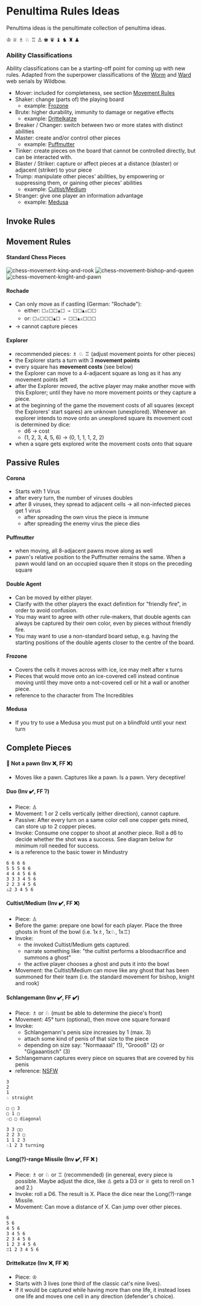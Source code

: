 # Penultima Rules Ideas

Penultima ideas is the penultimate collection of penultima ideas.

♔ ♕ ♗ ♘ ♖ ♙
♚ ♛ ♝ ♞ ♜ ♟

### Ability Classifications

Ability classifications can be a starting-off point for coming up with new rules. Adapted from the superpower classifications of the [Worm](https://parahumans.wordpress.com) and [Ward](https://www.parahumans.net) web serials by Wildbow.

* Mover: included for completeness, see section [Movement Rules](#movement-rules)
* Shaker: change (parts of) the playing board
  * example: [Frozone](#frozone)
* Brute: higher durability, immunity to damage or negative effects
  * example: [Drittelkatze](#drittelkatze-invx-ffx)
* Breaker / Changer: switch between two or more states with distinct abilities
* Master: create and/or control other pieces
  * example: [Puffmutter](#puffmutter)
* Tinker: create pieces on the board that cannot be controlled directly, but can be interacted with.
* Blaster / Striker: capture or affect pieces at a distance (blaster) or adjacent (striker) to your piece
* Trump: manipulate other pieces' abilities, by empowering or suppressing them, or gaining other pieces' abilities
  * example: [Cultist/Medium](#cultistmedium-invheavy_check_mark-ffx)
* Stranger: give one player an information advantage
  * example: [Medusa](#medusa)

## Invoke Rules

## Movement Rules

#### Standard Chess Pieces

![chess-movement-king-and-rook](https://user-images.githubusercontent.com/7326939/125992414-3f99061a-abc5-4474-ad1b-d1c765b43715.png)
![chess-movement-bishop-and-queen](https://user-images.githubusercontent.com/7326939/125992418-e6c6bdb0-4667-4102-a872-a3e6ea45b9e2.png)
![chess-movement-knight-and-pawn](https://user-images.githubusercontent.com/7326939/125992419-9fc38b0b-38dc-41d5-afd8-0518f1425a64.png)

#### Rochade
* Can only move as if castling (German: "Rochade"):
  * either: `⬜️♙⬜️⬜️♟⬜️ → ⬜️⬜️♟♙⬜️⬜️`
  * or: `⬜️♙⬜️⬜️⬜️♟⬜️ → ⬜️⬜️♟♙⬜️⬜️⬜️`
* &rarr; cannot capture pieces

#### Explorer
* recommended pieces: ♗ ♘ ♖ (adjust movement points for other pieces)
* the Explorer starts a turn with 3 **movement points**
* every square has **movement costs** (see below)
* the Explorer can move to a 4-adjacent square as long as it has any movement points left
* after the Explorer moved, the active player may make another move with this Explorer; until they have no more movement points or they capture a piece.
* at the beginning of the game the movement costs of all squares (except the Explorers' start sqares) are unknown (unexplored). Whenever an explorer intends to move onto an unexplored square its movement cost is determined by dice:
  * d6 &rarr; cost
  * (1, 2, 3, 4, 5, 6) &rarr; (0, 1, 1, 1, 2, 2)
* when a sqare gets explored write the movement costs onto that square

## Passive Rules

#### Corona
* Starts with 1 Virus
* after every turn, the number of viruses doubles
* after 8 viruses, they spread to adjacent cells &rarr; all non-infected pieces get 1 virus
  * after spreading the own virus the piece is immune
  * after spreading the enemy virus the piece dies

#### Puffmutter
* when moving, all 8-adjacent pawns move along as well
* pawn's relative position to the Puffmutter remains the same. When a pawn would land on an occupied square then it stops on the preceding square

#### Double Agent

* Can be moved by either player.
* Clarify with the other players the exact definition for "friendly fire", in order to avoid confusion.
* You may want to agree with other rule-makers, that double agents can always be captured by their own color, even by pieces without friendly fire.
* You may want to use a non-standard board setup, e.g. having the starting positions of the double agents closer to the centre of the board.

#### Frozone

* Covers the cells it moves across with ice, ice may melt after x turns
* Pieces that would move onto an ice-covered cell instead continue moving until they move onto a not-covered cell or hit a wall or another piece.
* reference to the character from The Incredibles

#### Medusa

* If you try to use a Medusa you must put on a blindfold until your next turn

## Complete Pieces

#### :poop: Not a pawn (Inv :x:, FF :x:)
* Moves like a pawn. Captures like a pawn. Is a pawn. Very deceptive!

#### Duo (Inv :heavy_check_mark:, FF :grey_question:)

* Piece: ♙
* Movement: 1 or 2 cells vertically (either direction), cannot capture.
* Passive: After every turn on a same color cell one copper gets mined, can store up to 2 copper pieces.
* Invoke: Consume one copper to shoot at another piece. Roll a d6 to decide whether the shot was a success. See diagram below for minimum roll needed for success.
* is a reference to the basic tower in Mindustry

```
6 6 6 6
5 5 5 6 6 
4 4 4 5 6 6
3 3 3 4 5 6
2 2 3 4 5 6
♙2 3 4 5 6
```

#### Cultist/Medium (Inv :heavy_check_mark:, FF :x:)
* Piece: ♙
* Before the game: prepare one bowl for each player. Place the three ghosts in front of the bowl (i.e. 1x♗, 1x♘, 1x♖)
* Invoke:
  * the invoked Cultist/Medium gets captured.
  * narrate something like: "the cultist performs a bloodsacrifice and summons a ghost"
  * the active player chooses a ghost and puts it into the bowl
* Movement: the Cultist/Medium can move like any ghost that has been summoned for their team (i.e. the standard movement for bishop, knight and rook)

#### Schlangemann (Inv :heavy_check_mark:, FF :heavy_check_mark:)
* Piece: ♗ or ♘ (must be able to determine the piece's front)
* Movement: 45° turn (optional), then move one square forward
* Invoke: 
  * Schlangemann's penis size increases by 1 (max. 3)
  * attach some kind of penis of that size to the piece 
  * depending on size say: "Normaaaal" (1), "Groooß" (2) or "Gigaaantisch" (3)
* Schlangemann captures every piece on squares that are covered by his penis
* reference: [NSFW](https://www.youtube.com/watch?v=hxgo-n-vHZk)

```
3
2
1
♘ straight

▢ ▢ 3 
▢ 1 ▢
♘▢ ▢ diagonal

3 3 ▢▢
2 2 3 ▢
1 1 2 3
♘1 2 3 turning
```

#### Long(?)-range Missile (Inv :heavy_check_mark:, FF :x: )
* Piece: ♗ or ♘ or ♖ (recommended) (in genereal, every piece is possible. Maybe adjust the dice, like ♙ gets a D3 or ♕ gets to reroll on 1 and 2.)
* Invoke: roll a D6. The result is X. Place the dice near the Long(?)-range Missile.
* Movement: Can move a distance of X. Can jump over other pieces.
```
6
5 6
4 5 6
3 4 5 6
2 3 4 5 6
1 2 3 4 5 6
♖1 2 3 4 5 6
```

#### Drittelkatze (Inv :x:, FF :x:)

* Piece: ♔
* Starts with 3 lives (one third of the classic cat's nine lives).
* If it would be captured while having more than one life, it instead loses one life and moves one cell in any direction (defender's choice).
